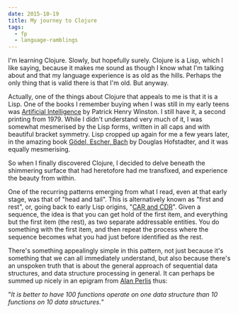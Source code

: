 ```yaml
---
date: 2015-10-19
title: My journey to Clojure
tags:
  - fp
  - language-ramblings
---
```

I'm learning Clojure. Slowly, but hopefully surely. Clojure is a Lisp, which I like saying, because it makes me sound as though I know what I'm talking about and that my language experience is as old as the hills. Perhaps the only thing that is valid there is that I'm old. But anyway.

Actually, one of the things about Clojure that appeals to me is that it is a Lisp. One of the books I remember buying when I was still in my early teens was [Artificial Intelligence](http://people.csail.mit.edu/phw/Books/AITABLE.HTML) by Patrick Henry Winston. I still have it, a second printing from 1979. While I didn't understand very much of it, I was somewhat mesmerised by the Lisp forms, written in all caps and with beautiful bracket symmetry. Lisp cropped up again for me a few years later, in the amazing book [Gödel, Escher, Bach](https://en.wikipedia.org/wiki/G%C3%B6del,_Escher,_Bach) by Douglas Hofstadter, and it was equally mesmerising.

So when I finally discovered Clojure, I decided to delve beneath the shimmering surface that had heretofore had me transfixed, and experience the beauty from within.

One of the recurring patterns emerging from what I read, even at that early stage, was that of "head and tail". This is alternatively known as "first and rest", or, going back to early Lisp origins, "[CAR and CDR](https://en.wikipedia.org/wiki/CAR_and_CDR)". Given a sequence, the idea is that you can get hold of the first item, and everything but the first item (the rest), as two separate addressable entities. You do something with the first item, and then repeat the process where the sequence becomes what you had just before identified as the rest.

There's something appealingly simple in this pattern, not just because it's something that we can all immediately understand, but also because there's an unspoken truth that is about the general approach of sequential data structures, and data structure processing in general. It can perhaps be summed up nicely in an epigram from [Alan Perlis](https://en.wikipedia.org/wiki/Alan_Perlis) thus:

"_It is better to have 100 functions operate on one data structure than 10 functions on 10 data structures._"
